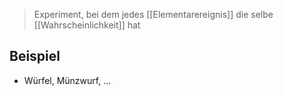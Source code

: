 > Experiment, bei dem jedes [[Elementarereignis]] die selbe [[Wahrscheinlichkeit]] hat


## Beispiel
- Würfel, Münzwurf, ...